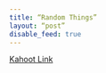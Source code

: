 ```yaml
---
title: “Random Things”
layout: “post”
disable_feed: true
---
```



[Kahoot Link](https://create.kahoot.it/share/personality-and-social-psychology/8a4ca267-78f3-4020-a10c-534ee4113370)